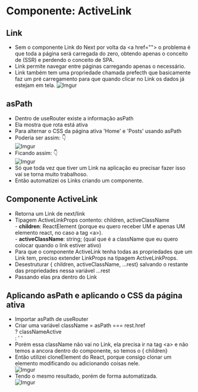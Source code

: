 # Componente: ActiveLink

## Link
* Sem o componente Link do Next por volta da &lt;a href=""&gt; o problema é que toda a página será carregada do zero,
 obtendo apenas o conceito de (SSR) e perdendo o conceito de SPA.
* Link permite navegar entre páginas carregando apenas o necessário.
* Link também tem uma propriedade chamada prefecth que basicamente faz um pré carregamento para que quando 
clicar no Link os dados já estejam em tela.
![Imgur](https://imgur.com/d8SDLeF.png)

## asPath
* Dentro de useRouter existe a informação asPath
* Ela mostra que rota está ativa
* Para alternar o CSS da página ativa 'Home' e 'Posts' usando asPath
* Poderia ser assim: 👇<br>
![Imgur](https://imgur.com/7vGsJ7r.png)<br>
* Ficando assim: 👇<br>
![Imgur](https://imgur.com/V95sxTA.gif)<br>
* Só que toda vez que tiver um Link na aplicação eu precisar fazer isso vai se torna muito trabalhoso.
* Então automatizei os Links criando um componente.

## Componente ActiveLink
* Retorna um Link de next/link
* Tipagem ActiveLinkProps contento: children, activeClassName<br>
      - <strong>children</strong>: ReactElement (porque eu quero receber UM e apenas UM elemento react, no caso a tag &lt;a&gt;).<br>
      - <strong>activeClassName</strong>: string; (qual que é a className que eu quero colocar quando o link estiver ativo)<br>
* Para que o componente ActiveLink tenha todas as propriedades que um Link tem, preciso extender LinkProps na tipagem ActiveLinkProps.
* Desestruturar { children, activeClassName, ...rest} salvando o restante das propriedades nessa variável ...rest
* Passando elas pra dentro do Link

## Aplicando asPath e aplicando o CSS da página ativa
* Importar asPath de useRouter
* Criar uma variável className = asPath === rest.href<br>
? classNameActive<br>
: ' '<br>
* Porém essa className não vai no Link, ela precisa ir na tag &lt;a&gt; e não temos a ancora dentro 
do componente, so temos o { children}
* Então utilizei cloneElement do React, porque consigo clonar um elemento modificando ou adicionando coisas nele.<br>
![Imgur](https://imgur.com/ZGitxfn.png)
* Tendo o mesmo resultado, porém de forma automatizada.<br>
![Imgur](https://imgur.com/V95sxTA.gif)<br>
